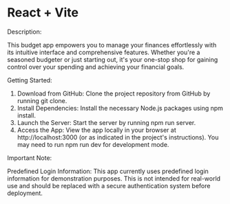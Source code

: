 # React + Vite

Description:

This budget app empowers you to manage your finances effortlessly with its intuitive interface and comprehensive features. Whether you're a seasoned budgeter or just starting out, it's your one-stop shop for gaining control over your spending and achieving your financial goals.

Getting Started:

1. Download from GitHub: Clone the project repository from GitHub by running git clone.
2. Install Dependencies: Install the necessary Node.js packages using npm install.
3. Launch the Server: Start the server by running npm run server.
4. Access the App: View the app locally in your browser at http://localhost:3000 (or as indicated in the project's instructions). You may need to run npm run dev for development mode.

Important Note:

Predefined Login Information: This app currently uses predefined login information for demonstration purposes. This is not intended for real-world use and should be replaced with a secure authentication system before deployment.
